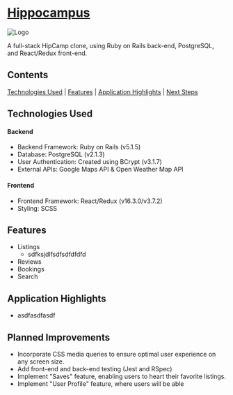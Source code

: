 
# [Hippocampus](https://camp-hippocampus.herokuapp.com/)
![Logo](https://res.cloudinary.com/deor0br3s/image/upload/v1523651286/HippocampusPNG.png)

A full-stack HipCamp clone, using Ruby on Rails back-end, PostgreSQL, and React/Redux front-end.


## Contents
[Technologies Used](#technologies-used) | [Features](#features) | [Application Highlights](#application-highlights) | [Next Steps](#next-steps)

## Technologies Used
#### Backend
* Backend Framework: Ruby on Rails (v5.1.5)
* Database: PostgreSQL (v2.1.3)
* User Authentication: Created using BCrypt (v3.1.7)
* External APIs: Google Maps API & Open Weather Map API

#### Frontend
* Frontend Framework: React/Redux (v16.3.0/v3.7.2)
* Styling: SCSS

## Features
* Listings
  * sdfksjdlfsdfsdfdfdfd
* Reviews
* Bookings
* Search

## Application Highlights

* asdfasdfasdf

## Planned Improvements
* Incorporate CSS media queries to ensure optimal user experience on any screen size.  
* Add front-end and back-end testing (Jest and RSpec)
* Implement "Saves" feature, enabling users to heart their favorite listings.
* Implement "User Profile" feature, where users will be able 

